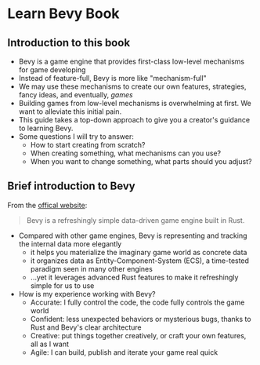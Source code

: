 # Learn Bevy Book

## Introduction to this book

- Bevy is a game engine that provides first-class low-level mechanisms for game developing
- Instead of feature-full, Bevy is more like "mechanism-full"
- We may use these mechanisms to create our own features, strategies, fancy ideas, and eventually, _games_
- Building games from low-level mechanisms is overwhelming at first. We want to alleviate this initial pain.
- This guide takes a top-down approach to give you a creator's guidance to learning Bevy.
- Some questions I will try to answer:
  - How to start creating from scratch?
  - When creating something, what mechanisms can you use?
  - When you want to change something, what parts should you adjust?

## Brief introduction to Bevy

From the [offical website](https://bevyengine.org):

> Bevy is a refreshingly simple data-driven game engine built in Rust.

- Compared with other game engines, Bevy is representing and tracking the internal data more elegantly
  - it helps you materialize the imaginary game world as concrete data
  - it organizes data as Entity-Component-System (ECS), a time-tested paradigm seen in many other engines
  - ...yet it leverages advanced Rust features to make it refreshingly simple for us to use
- How is my experience working with Bevy?
  - Accurate: I fully control the code, the code fully controls the game world
  - Confident: less unexpected behaviors or mysterious bugs, thanks to Rust and Bevy's clear architecture
  - Creative: put things together creatively, or craft your own features, all as I want
  - Agile: I can build, publish and iterate your game real quick
